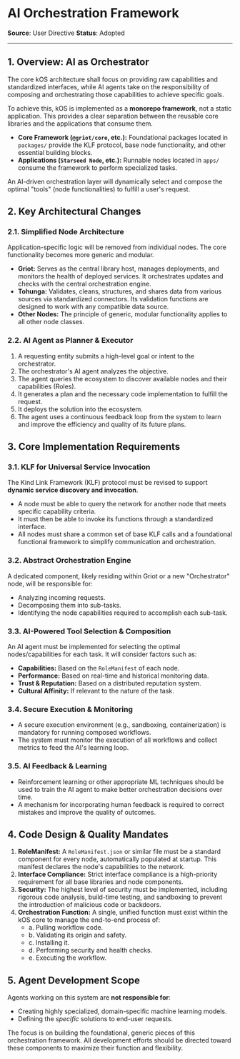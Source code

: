 # AI Orchestration Framework

**Source**: User Directive
**Status**: Adopted

---

## 1. Overview: AI as Orchestrator

The core kOS architecture shall focus on providing raw capabilities and standardized interfaces, while AI agents take on the responsibility of composing and orchestrating those capabilities to achieve specific goals. 

To achieve this, kOS is implemented as a **monorepo framework**, not a static application. This provides a clear separation between the reusable core libraries and the applications that consume them.

- **Core Framework (`@griot/core`, etc.):** Foundational packages located in `packages/` provide the KLF protocol, base node functionality, and other essential building blocks.
- **Applications (`Starseed Node`, etc.):** Runnable nodes located in `apps/` consume the framework to perform specialized tasks.

An AI-driven orchestration layer will dynamically select and compose the optimal "tools" (node functionalities) to fulfill a user's request.

## 2. Key Architectural Changes

### 2.1. Simplified Node Architecture

Application-specific logic will be removed from individual nodes. The core functionality becomes more generic and modular.

-   **Griot:** Serves as the central library host, manages deployments, and monitors the health of deployed services. It orchestrates updates and checks with the central orchestration engine.
-   **Tohunga:** Validates, cleans, structures, and shares data from various sources via standardized connectors. Its validation functions are designed to work with any compatible data source.
-   **Other Nodes:** The principle of generic, modular functionality applies to all other node classes.

### 2.2. AI Agent as Planner & Executor

1.  A requesting entity submits a high-level goal or intent to the orchestrator.
2.  The orchestrator's AI agent analyzes the objective.
3.  The agent queries the ecosystem to discover available nodes and their capabilities (Roles).
4.  It generates a plan and the necessary code implementation to fulfill the request.
5.  It deploys the solution into the ecosystem.
6.  The agent uses a continuous feedback loop from the system to learn and improve the efficiency and quality of its future plans.

## 3. Core Implementation Requirements

### 3.1. KLF for Universal Service Invocation

The Kind Link Framework (KLF) protocol must be revised to support **dynamic service discovery and invocation**.
- A node must be able to query the network for another node that meets specific capability criteria.
- It must then be able to invoke its functions through a standardized interface.
- All nodes must share a common set of base KLF calls and a foundational functional framework to simplify communication and orchestration.

### 3.2. Abstract Orchestration Engine

A dedicated component, likely residing within Griot or a new "Orchestrator" node, will be responsible for:
-   Analyzing incoming requests.
-   Decomposing them into sub-tasks.
-   Identifying the node capabilities required to accomplish each sub-task.

### 3.3. AI-Powered Tool Selection & Composition

An AI agent must be implemented for selecting the optimal nodes/capabilities for each task. It will consider factors such as:
-   **Capabilities:** Based on the `RoleManifest` of each node.
-   **Performance:** Based on real-time and historical monitoring data.
-   **Trust & Reputation:** Based on a distributed reputation system.
-   **Cultural Affinity:** If relevant to the nature of the task.

### 3.4. Secure Execution & Monitoring

-   A secure execution environment (e.g., sandboxing, containerization) is mandatory for running composed workflows.
-   The system must monitor the execution of all workflows and collect metrics to feed the AI's learning loop.

### 3.5. AI Feedback & Learning

-   Reinforcement learning or other appropriate ML techniques should be used to train the AI agent to make better orchestration decisions over time.
-   A mechanism for incorporating human feedback is required to correct mistakes and improve the quality of outcomes.

## 4. Code Design & Quality Mandates

1.  **RoleManifest:** A `RoleManifest.json` or similar file must be a standard component for every node, automatically populated at startup. This manifest declares the node's capabilities to the network.
2.  **Interface Compliance:** Strict interface compliance is a high-priority requirement for all base libraries and node components.
3.  **Security:** The highest level of security must be implemented, including rigorous code analysis, build-time testing, and sandboxing to prevent the introduction of malicious code or backdoors.
4.  **Orchestration Function:** A single, unified function must exist within the kOS core to manage the end-to-end process of:
    -   a. Pulling workflow code.
    -   b. Validating its origin and safety.
    -   c. Installing it.
    -   d. Performing security and health checks.
    -   e. Executing the workflow.

## 5. Agent Development Scope

Agents working on this system are **not responsible for**:
-   Creating highly specialized, domain-specific machine learning models.
-   Defining the *specific* solutions to end-user requests.

The focus is on building the foundational, generic pieces of this orchestration framework. All development efforts should be directed toward these components to maximize their function and flexibility. 